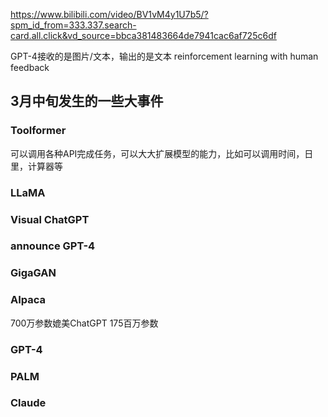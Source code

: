 https://www.bilibili.com/video/BV1vM4y1U7b5/?spm_id_from=333.337.search-card.all.click&vd_source=bbca381483664de7941cac6af725c6df

GPT-4接收的是图片/文本，输出的是文本
reinforcement learning with human feedback

## 3月中旬发生的一些大事件
### Toolformer
可以调用各种API完成任务，可以大大扩展模型的能力，比如可以调用时间，日里，计算器等

### LLaMA

### Visual ChatGPT

### announce GPT-4

### GigaGAN

### AIpaca 
700万参数媲美ChatGPT 175百万参数

### GPT-4

### PALM

### Claude
